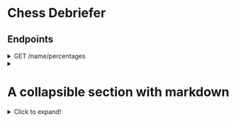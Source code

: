 # Chess Debriefer
## Endpoints
<details>
	<summary>GET /name/percentages</summary>
	
	## URI parameters
	* **opponent** : (optional) find only the matches played against this opponent
	* **from** : (optional)
</details>

<details>
	<summary></summary>
	

</details>

# A collapsible section with markdown
<details>
  <summary>Click to expand!</summary>
  
  ## Heading
  1. A numbered
  2. list
     * With some
     * Sub bullets
</details>
